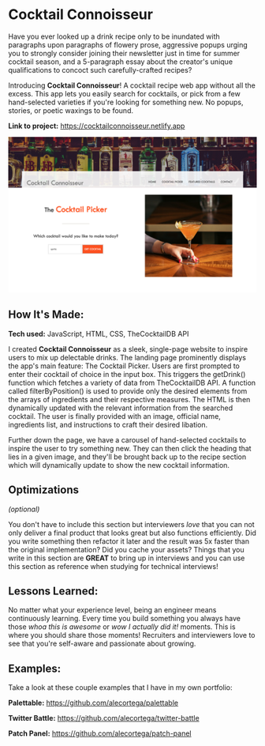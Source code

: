# Cocktail Connoisseur
Have you ever looked up a drink recipe only to be inundated with paragraphs upon paragraphs of flowery prose, aggressive popups urging you to strongly consider joining their newsletter just in time for summer cocktail season, and a 5-paragraph essay about the creator's unique qualifications to concoct such carefully-crafted recipes? 

Introducing **Cocktail Connoisseur**! A cocktail recipe web app without all the excess. This app lets you easily search for cocktails, or pick from a few hand-selected varieties if you're looking for something new. No popups, stories, or poetic waxings to be found.

**Link to project:** https://cocktailconnoisseur.netlify.app


<img width="1440" alt="Screenshot 2024-01-25 at 3 12 21 PM" src="https://github.com/ccchrissss/cocktail-connoisseur/blob/main/images/cocktail-connoisseur-demo-pic-1.png">



## How It's Made:

**Tech used:** JavaScript, HTML, CSS, TheCocktailDB API

I created **Cocktail Connoisseur** as a sleek, single-page website to inspire users to mix up delectable drinks. The landing page prominently displays the app's main feature: The Cocktail Picker. Users are first prompted to enter their cocktail of choice in the input box. This triggers the getDrink() function which fetches a variety of data from TheCocktailDB API. A function called filterByPosition() is used to provide only the desired elements from the arrays of ingredients and their respective measures. The HTML is then dynamically updated with the relevant information from the searched cocktail. The user is finally provided with an image, official name, ingredients list, and instructions to craft their desired libation. 

Further down the page, we have a carousel of hand-selected cocktails to inspire the user to try something new. They can then click the heading that lies in a given image, and they'll be brought back up to the recipe section which will dynamically update to show the new cocktail information.

## Optimizations
*(optional)*

You don't have to include this section but interviewers *love* that you can not only deliver a final product that looks great but also functions efficiently. Did you write something then refactor it later and the result was 5x faster than the original implementation? Did you cache your assets? Things that you write in this section are **GREAT** to bring up in interviews and you can use this section as reference when studying for technical interviews!

## Lessons Learned:

No matter what your experience level, being an engineer means continuously learning. Every time you build something you always have those *whoa this is awesome* or *wow I actually did it!* moments. This is where you should share those moments! Recruiters and interviewers love to see that you're self-aware and passionate about growing.

## Examples:
Take a look at these couple examples that I have in my own portfolio:

**Palettable:** https://github.com/alecortega/palettable

**Twitter Battle:** https://github.com/alecortega/twitter-battle

**Patch Panel:** https://github.com/alecortega/patch-panel
